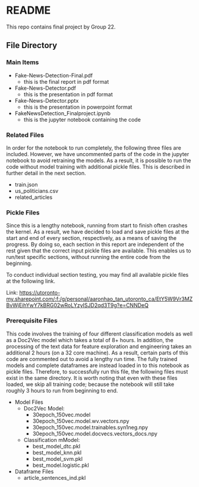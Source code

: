 # README

This repo contains final project by Group 22.

## File Directory

### Main Items
- Fake-News-Detection-Final.pdf
    - this is the final report in pdf format
- Fake-News-Detector.pdf
    - this is the presentation in pdf format
- Fake-News-Detector.pptx
    - this is the presentation in powerpoint format
- FakeNewsDetection_Finalproject.ipynb
    - this is the jupyter notebook containing the code

### Related Files
In order for the notebook to run completely, the following three files are included. However, we have uncommented parts of the code in the jupyter notebook to avoid retraining the models. As a result, it is possible to run the code without model training with additional pickle files. This is described in further detail in the next section.

- train.json
- us_politicians.csv
- related_articles

### Pickle Files
Since this is a lengthy notebook, running from start to finish often crashes the kernel. As a result, we have decided to load and save pickle files at the start and end of every section, respectively, as a means of saving the progress. By doing so, each section in this report are independent of the rest given that the correct input pickle files are available. This enables us to run/test specific sections, without running the entire code from the beginning.

To conduct individual section testing, you may find all available pickle files at the following link.

Link: https://utoronto-my.sharepoint.com/:f:/g/personal/aaronhao_tan_utoronto_ca/EtY5W9Vr3MZBvWjEihYwY7kBRG02wRoLYzyISJD2qd3T9g?e=CNNDeQ

### Prerequisite Files
This code involves the training of four different classification models as well as a Doc2Vec model which takes a total of 8+ hours. In addition, the processing of the text data for feature exploration and engineering takes an additional 2 hours (on a 32 core machine). As a result, certain parts of this code are commented out to avoid a lengthy run time. The fully trained models and complete dataframes are instead loaded in to this notebook as pickle files. Therefore, to successfully run this file, the following files must exist in the same directory. It is worth noting that even with these files loaded, we skip all training code; because the notebook will still take roughly 3 hours to run from beginning to end.

- Model Files
    - Doc2Vec Model:
        - 30epoch_150vec.model
        - 30epoch_150vec.model.wv.vectors.npy
        - 30epoch_150vec.model.trainables.syn1neg.npy
        - 30epoch_150vec.model.docvecs.vectors_docs.npy
    - Classification mModel:
        - best_model_dtc.pkl
        - best_model_knn.pkl
        - best_model_svm.pkl
        - best_model.logistic.pkl
- Dataframe Files
    - article_sentences_ind.pkl
